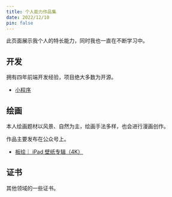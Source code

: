 ```yaml
---
title: 个人能力作品集
date: 2022/12/10
pin: false
---
```


此页面展示我个人的特长能力，同时我也一直在不断学习中。

## 开发

拥有四年前端开发经验，项目绝大多数为开源。

-   [小程序]()

## 绘画

本人绘画题材以风景、自然为主，绘画手法多样，也会进行漫画创作。

作品主要发布在公众号上。

-   [板绘｜ iPad 壁纸专辑（4K）](https://mp.weixin.qq.com/s?__biz=Mzg5MDgyMDg3NQ==&mid=2247483842&idx=1&sn=566445503cc7775cb54cb81adcf44937&chksm=cfd781a6f8a008b07da71d605d99748318a78f69efecfc807833e08aa3b515b9b5f80247c960#rd)

## 证书

其他领域的一些证书。

